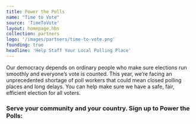 ```yaml
---
title: Power the Polls
name: "Time to Vote"
source: 'TimeToVote'
layout: homepage.hbs
collection: partners
logo: '/images/partners/time-to-vote.png'
founding: true
headline: 'Help Staff Your Local Polling Place'
---
```


Our democracy depends on ordinary people who make sure elections run smoothly and everyone’s vote is counted. This year, we’re facing an unprecedented shortage of poll workers that could mean closed polling places and long delays. You can help make sure we have a safe, fair, efficient election for all voters.

### Serve your community and your country. Sign up to Power the Polls:
